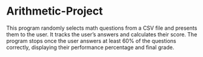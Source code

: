# Arithmetic-Project
This program randomly selects math questions from a CSV file and presents them to the user. It tracks the user’s answers and calculates their score. The program stops once the user answers at least 60% of the questions correctly, displaying their performance percentage and final grade.
